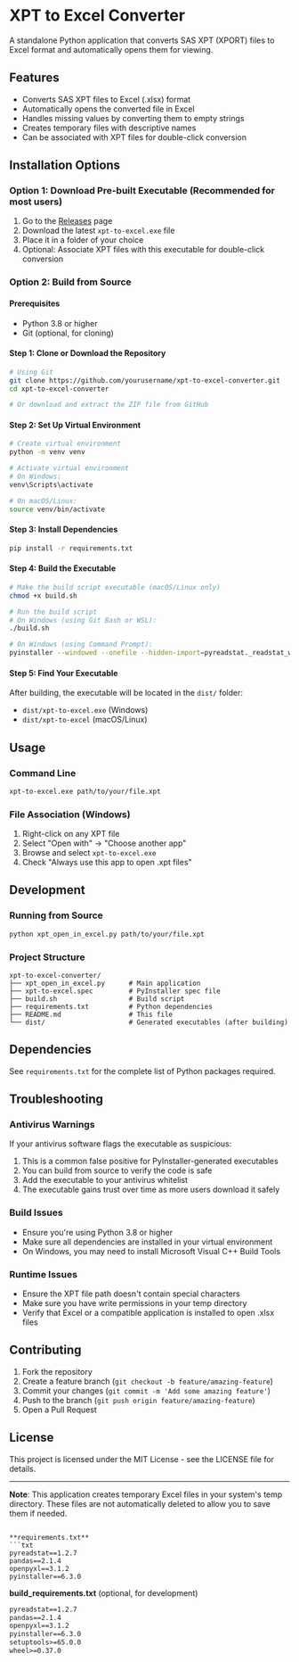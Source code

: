 # XPT to Excel Converter

A standalone Python application that converts SAS XPT (XPORT) files to Excel format and automatically opens them for viewing.

## Features

- Converts SAS XPT files to Excel (.xlsx) format
- Automatically opens the converted file in Excel
- Handles missing values by converting them to empty strings
- Creates temporary files with descriptive names
- Can be associated with XPT files for double-click conversion

## Installation Options

### Option 1: Download Pre-built Executable (Recommended for most users)

1. Go to the [Releases](../../releases) page
2. Download the latest `xpt-to-excel.exe` file
3. Place it in a folder of your choice
4. Optional: Associate XPT files with this executable for double-click conversion

### Option 2: Build from Source

#### Prerequisites

- Python 3.8 or higher
- Git (optional, for cloning)

#### Step 1: Clone or Download the Repository

```bash
# Using Git
git clone https://github.com/yourusername/xpt-to-excel-converter.git
cd xpt-to-excel-converter

# Or download and extract the ZIP file from GitHub
```

#### Step 2: Set Up Virtual Environment

```bash
# Create virtual environment
python -m venv venv

# Activate virtual environment
# On Windows:
venv\Scripts\activate

# On macOS/Linux:
source venv/bin/activate
```

#### Step 3: Install Dependencies

```bash
pip install -r requirements.txt
```

#### Step 4: Build the Executable

```bash
# Make the build script executable (macOS/Linux only)
chmod +x build.sh

# Run the build script
# On Windows (using Git Bash or WSL):
./build.sh

# On Windows (using Command Prompt):
pyinstaller --windowed --onefile --hidden-import=pyreadstat._readstat_writer --hidden-import=pyreadstat._readstat_parser --collect-all pyreadstat --exclude-module matplotlib --exclude-module scipy --exclude-module sklearn --exclude-module pandas.tests --exclude-module torch --name xpt-to-excel xpt_open_in_excel.py
```

#### Step 5: Find Your Executable

After building, the executable will be located in the `dist/` folder:
- `dist/xpt-to-excel.exe` (Windows)
- `dist/xpt-to-excel` (macOS/Linux)

## Usage

### Command Line
```bash
xpt-to-excel.exe path/to/your/file.xpt
```

### File Association (Windows)
1. Right-click on any XPT file
2. Select "Open with" → "Choose another app"
3. Browse and select `xpt-to-excel.exe`
4. Check "Always use this app to open .xpt files"

## Development

### Running from Source
```bash
python xpt_open_in_excel.py path/to/your/file.xpt
```

### Project Structure
```
xpt-to-excel-converter/
├── xpt_open_in_excel.py      # Main application
├── xpt-to-excel.spec         # PyInstaller spec file
├── build.sh                  # Build script
├── requirements.txt          # Python dependencies
├── README.md                 # This file
└── dist/                     # Generated executables (after building)
```

## Dependencies

See `requirements.txt` for the complete list of Python packages required.

## Troubleshooting

### Antivirus Warnings
If your antivirus software flags the executable as suspicious:
1. This is a common false positive for PyInstaller-generated executables
2. You can build from source to verify the code is safe
3. Add the executable to your antivirus whitelist
4. The executable gains trust over time as more users download it safely

### Build Issues
- Ensure you're using Python 3.8 or higher
- Make sure all dependencies are installed in your virtual environment
- On Windows, you may need to install Microsoft Visual C++ Build Tools

### Runtime Issues
- Ensure the XPT file path doesn't contain special characters
- Make sure you have write permissions in your temp directory
- Verify that Excel or a compatible application is installed to open .xlsx files

## Contributing

1. Fork the repository
2. Create a feature branch (`git checkout -b feature/amazing-feature`)
3. Commit your changes (`git commit -m 'Add some amazing feature'`)
4. Push to the branch (`git push origin feature/amazing-feature`)
5. Open a Pull Request

## License

This project is licensed under the MIT License - see the LICENSE file for details.

---

**Note**: This application creates temporary Excel files in your system's temp directory. These files are not automatically deleted to allow you to save them if needed.
```

**requirements.txt**
```txt
pyreadstat==1.2.7
pandas==2.1.4
openpyxl==3.1.2
pyinstaller==6.3.0
```

**build_requirements.txt** (optional, for development)
```txt
pyreadstat==1.2.7
pandas==2.1.4
openpyxl==3.1.2
pyinstaller==6.3.0
setuptools>=65.0.0
wheel>=0.37.0
```
